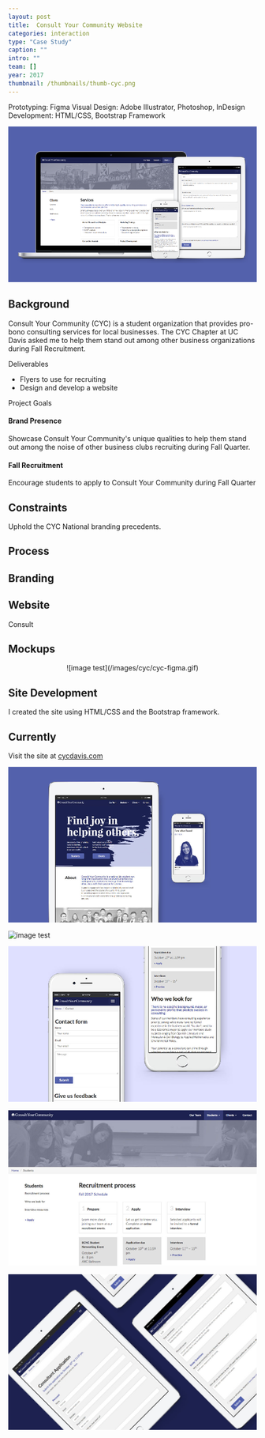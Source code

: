 ```yaml
---
layout: post
title:  Consult Your Community Website
categories: interaction
type: "Case Study"
caption: ""
intro: ""
team: []
year: 2017
thumbnail: /thumbnails/thumb-cyc.png
---
```


Prototyping: Figma
Visual Design: Adobe Illustrator, Photoshop, InDesign
Development: HTML/CSS, Bootstrap Framework


![image test](/images/cyc/web-1b.png)



## Background
Consult Your Community (CYC) is a student organization that provides pro-bono consulting services for local businesses. The CYC Chapter at UC Davis asked me to help them stand out among other business organizations during Fall Recruitment.

Deliverables
- Flyers to use for recruiting
- Design and develop a website

Project Goals

#### Brand Presence
Showcase Consult Your Community's unique qualities to help them stand out among the noise of other business clubs recruiting during Fall Quarter.

#### Fall Recruitment
Encourage students to apply to Consult Your Community during Fall Quarter

## Constraints
Uphold the CYC National branding precedents.

## Process

## Branding

## Website
Consult

## Mockups

<div class="wrapper" markdown="1" style="display: flex; justify-content: center;">
![image test](/images/cyc/cyc-figma.gif)
</div>

## Site Development
I created the site using HTML/CSS and the Bootstrap framework.

## Currently
Visit the site at [cycdavis.com](http://www.cycdavis.com/)

![image test](/images/cyc/web-6.jpg)

![image test](/images/cyc/cyc-demo.gif)

![image test](/images/cyc/web-3.jpg)

![image test](/images/cyc/web-4.jpg)

![image test](/images/cyc/web-3a.jpg)
